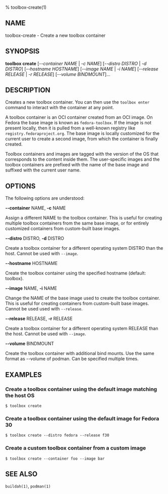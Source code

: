 % toolbox-create(1)

## NAME
toolbox\-create - Create a new toolbox container

## SYNOPSIS
**toolbox create** [*--container NAME* | *-c NAME*]
               [*--distro DISTRO* | *-d DISTRO*]
               [*--hostname HOSTNAME*]
               [*--image NAME* | *-i NAME*]
               [*--release RELEASE* | *-r RELEASE*]
               [*--volume BINDMOUNT*]...

## DESCRIPTION

Creates a new toolbox container. You can then use the `toolbox enter` command
to interact with the container at any point.

A toolbox container is an OCI container created from an OCI image. On Fedora
the base image is known as `fedora-toolbox`. If the image is not present
locally, then it is pulled from a well-known registry like
`registry.fedoraproject.org`. The base image is locally customized for the
current user to create a second image, from which the container is finally
created.

Toolbox containers and images are tagged with the version of the OS that
corresponds to the content inside them. The user-specific images and the
toolbox containers are prefixed with the name of the base image and suffixed
with the current user name.

## OPTIONS ##

The following options are understood:

**--container** NAME, **-c** NAME

Assign a different NAME to the toolbox container. This is useful for creating
multiple toolbox containers from the same base image, or for entirely
customized containers from custom-built base images.

**--distro** DISTRO, **-d** DISTRO

Create a toolbox container for a different operating system DISTRO than the
host. Cannot be used with `--image`.

**--hostname** HOSTNAME

Create the toolbox container using the specified hostname (default: toolbox).

**--image** NAME, **-i** NAME

Change the NAME of the base image used to create the toolbox container. This
is useful for creating containers from custom-built base images. Cannot be used
used with `--release`.

**--release** RELEASE, **-r** RELEASE

Create a toolbox container for a different operating system RELEASE than the
host. Cannot be used with `--image`.

**--volume** BINDMOUNT

Create the toolbox container with additional bind mounts. Use the same format as
--volume of podman. Can be specified multiple times.

## EXAMPLES

### Create a toolbox container using the default image matching the host OS

```
$ toolbox create
```

### Create a toolbox container using the default image for Fedora 30

```
$ toolbox create --distro fedora --release f30
```

### Create a custom toolbox container from a custom image

```
$ toolbox create --container foo --image bar
```

## SEE ALSO

`buildah(1)`, `podman(1)`
